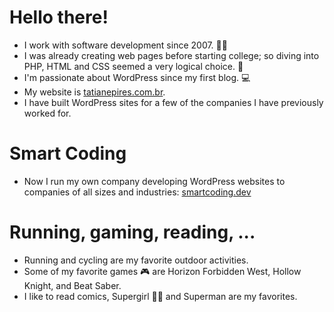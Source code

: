 # Hello there!

- I work with software development since 2007. :woman_technologist:
- I was already creating web pages before starting college; so diving into PHP, HTML and CSS seemed a very logical choice. :vulcan_salute:
- I'm passionate about WordPress since my first blog. :computer:
- My website is [tatianepires.com.br](https://tatianepires.com.br).
- I have built WordPress sites for a few of the companies I have previously worked for.

# Smart Coding

- Now I run my own company developing WordPress websites to companies of all sizes and industries: [smartcoding.dev](https://smartcoding.dev)

# Running, gaming, reading, ...

- Running and cycling are my favorite outdoor activities.
- Some of my favorite games :video_game: are Horizon Forbidden West, Hollow Knight, and Beat Saber.
- I like to read comics, Supergirl :superhero_woman: and Superman are my favorites.
